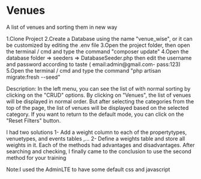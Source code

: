 # Venues

A list of venues and sorting them in new way

1.Clone Project
2.Create a Database using the name "venue_wise", or it can be customized by editing the .env file
3.Open the project folder, then open the terminal / cmd and type the command "composer update"
4.Open the database folder => seeders => DatabaseSeeder.php then edit the username and password according to taste (
email:admin@gmail.com- pass:123)
5.Open the terminal / cmd and type the command "php artisan migrate:fresh --seed"

Description:
In the left menu, you can see the list of with normal sorting by clicking on the "CRUD" options.
By clicking on "Venues", the list of venues will be displayed in normal order.
But after selecting the categories from the top of the page, the list of venues will be displayed based on the selected
category.
If you want to return to the default mode, you can click on the "Reset Filters" button.

I had two solutions
1- Add a weight column to each of the propertytypes, venuetypes, and events tables ,...
2- Define a weights table and store all weights in it.
Each of the methods had advantages and disadvantages. After searching and checking, I finally came to the conclusion to
use the second method for your training

Note:I used the AdminLTE to have some default css and javascript
